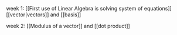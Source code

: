 week 1:
[[First use of Linear Algebra is solving system of equations]]
[[vector|vectors]] and [[basis]]

week 2:
[[Modulus of a vector]] and [[dot product]]
